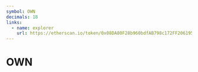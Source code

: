 ```yaml
---
symbol: OWN
decimals: 18
links:
  - name: explorer
    url: https://etherscan.io/token/0x08DA80F28b960bdfAB798c172FF20619540b9ce5
---
```


# OWN
